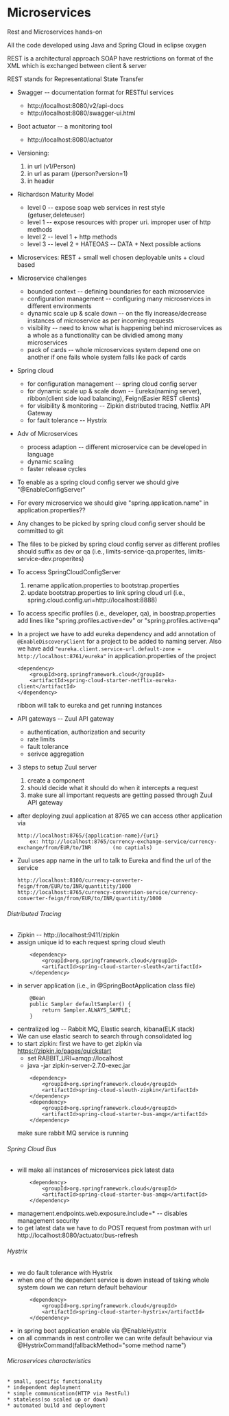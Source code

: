# Microservices
Rest and Microservices hands-on

All the code developed using Java and Spring Cloud in eclipse oxygen

REST is a architectural approach
SOAP have restrictions on format of the XML which is exchanged between client & server

REST stands for Representational State Transfer

* Swagger -- documentation format for RESTful services
	* http://localhost:8080/v2/api-docs
	* http://localhost:8080/swagger-ui.html

* Boot actuator -- a monitoring tool
	* http://localhost:8080/actuator

* Versioning:
	1. in url (v1/Person)
	2. in url as param (/person?version=1)
	3. in header 

* Richardson Maturity Model
	* level 0 -- expose soap web services in rest style (getuser,deleteuser)
	* level 1 -- expose resources with proper uri. improper user of http methods 
	* level 2 -- level 1 + http methods
	* level 3 -- level 2 + HATEOAS -- DATA + Next possible actions

* Microservices: REST + small well chosen deployable units + cloud based

* Microservice challenges
	* bounded context -- defining boundaries for each microservice
	* configuration management -- configuring many microservices in different environments 
	* dynamic scale up & scale down -- on the fly increase/decrease instances of microservice as per incoming requests
	* visibility -- need to know what is happening behind microservices as a whole as a functionality can be dividied among many microservices
	* pack of cards -- whole microservices system depend one on another if one fails whole system falls like pack of cards

* Spring cloud
	* for configuration management -- spring cloud config server
	* for dynamic scale up & scale down -- Eureka(naming server), ribbon(client side load balancing), Feign(Easier REST clients)
	* for visibility & monitoring -- Zipkin distributed tracing, Netflix API Gateway
	* for fault tolerance -- Hystrix

* Adv of Microservices
	* process adaption -- different microservice can be developed in language
	* dynamic scaling
	* faster release cycles

* To enable as a spring cloud config server we should give "@EnableConfigServer"
* For every microservice we should give "spring.application.name" in application.properties??
* Any changes to be picked by spring cloud config server should be committed to git	
* The files to be picked by spring cloud config server as different profiles should suffix as dev or qa (i.e., limits-service-qa.properites, limits-service-dev.properites)

* To access SpringCloudConfigServer
	1. rename application.properties to bootstrap.properties
	2. update bootstrap.properties to link spring cloud url (i.e., spring.cloud.config.uri=http://localhost:8888)

* To access specific profiles (i.e., developer, qa), in boostrap.properties add lines like "spring.profiles.active=dev" or "spring.profiles.active=qa"

* In a project we have to add eureka dependency and add annotation of ``` @EnableDiscoveryClient ``` for a project to be added to naming server. Also we have add ``` "eureka.client.service-url.default-zone = http://localhost:8761/eureka" ``` in application.properties of the project
	```
	<dependency>
		<groupId>org.springframework.cloud</groupId>
		<artifactId>spring-cloud-starter-netflix-eureka-client</artifactId>
	</dependency>
	```
	ribbon will talk to eureka and get running instances

* API gateways -- Zuul API gateway
	* authentication, authorization and security
	* rate limits
	* fault tolerance
	* serivce aggregation

* 3 steps to setup Zuul server
	1. create a component
	2. should decide what it should do when it intercepts a request
	3. make sure all important requests are getting passed through Zuul API gateway

* after deploying zuul application at 8765 we can access other application via 
	```
	http://localhost:8765/{application-name}/{uri}															
		ex: http://localhost:8765/currency-exchange-service/currency-exchange/from/EUR/to/INR       (no captials)
	```

* Zuul uses app name in the url to talk to Eureka and find the url of the service
	```
	http://localhost:8100/currency-converter-feign/from/EUR/to/INR/quantitity/1000
	http://localhost:8765/currency-conversion-service/currency-converter-feign/from/EUR/to/INR/quantitity/1000
	```

###### Distributed Tracing 
* Zipkin -- http://localhost:9411/zipkin
* assign unique id to each request spring cloud sleuth
	```
		<dependency>
			<groupId>org.springframework.cloud</groupId>
			<artifactId>spring-cloud-starter-sleuth</artifactId>
	   	</dependency>
	```
* in server application (i.e., in @SpringBootApplication class file)
	```	
		@Bean
		public Sampler defaultSampler() {
			return Sampler.ALWAYS_SAMPLE;
		}
	```
* centralized log -- Rabbit MQ, Elastic search, kibana(ELK stack)
* We can use elastic search to search through consolidated log
* to start zipkin: first we have to get zipkin via https://zipkin.io/pages/quickstart
	* set RABBIT_URI=amqp://localhost
	* java -jar zipkin-server-2.7.0-exec.jar
	```
		<dependency>
			<groupId>org.springframework.cloud</groupId>
			<artifactId>spring-cloud-sleuth-zipkin</artifactId>
		</dependency>
		<dependency>
			<groupId>org.springframework.cloud</groupId>
			<artifactId>spring-cloud-starter-bus-amqp</artifactId>
		</dependency>
	```
	make sure rabbit MQ service is running

###### Spring Cloud Bus 
* will make all instances of microservices pick latest data
	```
		<dependency>
			<groupId>org.springframework.cloud</groupId>
			<artifactId>spring-cloud-starter-bus-amqp</artifactId>
		</dependency>
	```
* management.endpoints.web.exposure.include=* -- disables management security
* to get latest data we have to do POST request from postman with url http://localhost:8080/actuator/bus-refresh

###### Hystrix
* we do fault tolerance with Hystrix 
* when one of the dependent service is down instead of taking whole system down we can return default behaviour
	```
		<dependency>
			<groupId>org.springframework.cloud</groupId>
			<artifactId>spring-cloud-starter-hystrix</artifactId>
		</dependency>
	```	
* in spring boot application enable via @EnableHystrix
* on all commands in rest controller we can write default behaviour via @HystrixCommand(fallbackMethod="some method name")

###### Microservices characteristics
	* small, specific functionality
	* independent deployment
	* simple communication(HTTP via RestFul)
	* stateless(so scaled up or down)
	* automated build and deployment